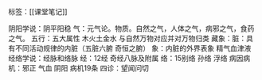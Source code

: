标签：[[课堂笔记]]

阴阳学说：阴平阳稳
气：元气论。物质。自然之气，人体之气，病邪之气，食药之气。
五行：五大属性 木火土金水 与自然万物对应并对万物归类
藏象：脏：具有不同活动规律的内脏（五脏六腑 奇恒之腑） 象：内脏的外界表象
	精气血津液
经络学说：经脉和络脉
	经：12经 奇经八脉及附属
	络：15别络 孙络 浮络
病因病机：邪正 气血 阴阳   病机19条
四诊：望闻问切
